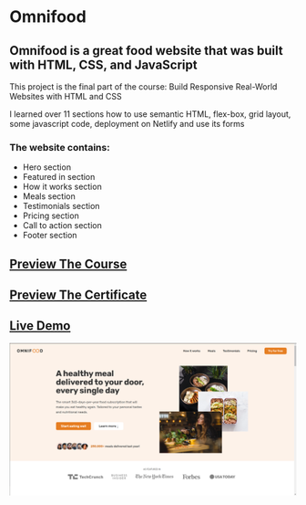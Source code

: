 # Omnifood

## Omnifood is a great food website that was built with HTML, CSS, and JavaScript

This project is the final part of the course: Build Responsive Real-World Websites with HTML and CSS

I learned over 11 sections how to use semantic HTML, flex-box, grid layout, some javascript code, deployment on Netlify and use its forms

### The website contains:
- Hero section
- Featured in section
- How it works section
- Meals section
- Testimonials section
- Pricing section
- Call to action section
- Footer section

## [Preview The Course](https://www.udemy.com/course/design-and-develop-a-killer-website-with-html5-and-css3/)
## [Preview The Certificate](https://www.udemy.com/certificate/UC-f6f8f768-fe8b-4fca-a3c6-061c706a41da/)
## [Live Demo](https://omnifood-muhammad.netlify.app/)

![screen shot](Omnifood.png)
